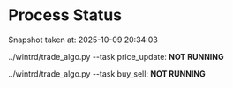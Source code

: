 # Process Status

Snapshot taken at: 2025-10-09 20:34:03

../wintrd/trade_algo.py --task price_update: **NOT RUNNING**

../wintrd/trade_algo.py --task buy_sell: **NOT RUNNING**

